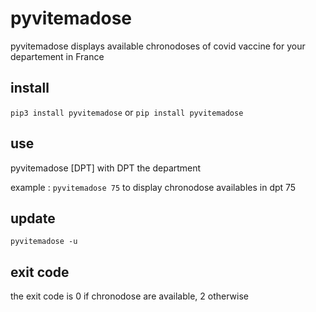 # pyvitemadose

pyvitemadose displays available chronodoses of covid vaccine for your departement in France

## install

``pip3 install pyvitemadose``
or
``pip install pyvitemadose``

## use

pyvitemadose \[DPT\] with DPT the department

example : ``pyvitemadose 75`` to display chronodose availables in dpt 75


## update 

``pyvitemadose -u``

## exit code

the exit code is 0 if chronodose are available, 2 otherwise
